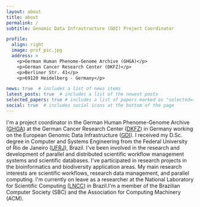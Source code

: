 ```yaml
---
layout: about
title: about
permalink: /
subtitle: Genomic Data Infrastructure (GDI) Project Coordinator

profile:
  align: right
  image: prof_pic.jpg
  address: >
    <p>German Human Phenome-Genome Archive (GHGA)</p>
    <p>German Cancer Research Center (DKFZ)</p>
    <p>Berliner Str. 41</p>
    <p>69120 Heidelberg - Germany</p>

news: true  # includes a list of news items
latest_posts: true  # includes a list of the newest posts
selected_papers: true # includes a list of papers marked as "selected={true}"
social: true  # includes social icons at the bottom of the page
---
```


I'm a project coordinator in the German Human Phenome-Genome Archive ([GHGA](https://www.ghga.de)) at the German Cancer Research Center ([DKFZ](https://www.dkfz.de/en/index.html)) in Germany working on the European Genomic Data Infrastructure ([GDI](https://gdi.onemilliongenomes.eu)). I received my D.Sc. degree in Computer and Systems Engineering from the Federal University of Rio de Janeiro ([UFRJ](https://www.cos.ufrj.br/index.php/en/)), Brazil. I've been involved in the research and development of parallel and distributed scientific workflow management systems and scientific databases. I've participated in research projects in the bioinformatics and biodiversity application areas. My main research interests are scientific workflows, research data management, and parallel computing. I'm currently on leave as a researcher at the National Laboratory for Scientific Computing ([LNCC](https://www.lncc.br)) in Brazil.I'm a member of the Brazilian Computer Society (SBC) and the Association for Computing Machinery (ACM).
